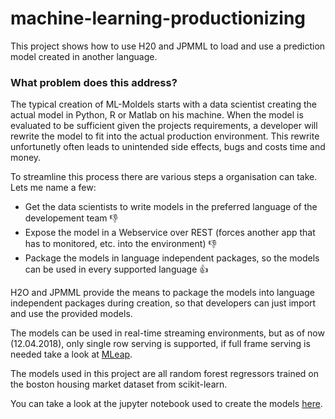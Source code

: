 # machine-learning-productionizing
This project shows how to use H20 and JPMML to load and use a prediction model created in another language.

### What problem does this address?
The typical creation of ML-Moldels starts with a data scientist creating the actual model in Python, R or Matlab on his machine.
When the model is evaluated to be sufficient given the projects requirements, a developer will rewrite the model to fit into
the actual production environment. This rewrite unfortunetly often leads to unintended side effects, bugs and costs time and money.

To streamline this process there are various steps a organisation can take. Lets me name a few:
+ Get the data scientists to write models in the preferred language of the developement team :thumbsdown:
+ Expose the model in a Webservice over REST (forces another app that has to monitored, etc. into the environment) :thumbsdown:
+ Package the models in language independent packages, so the models can be used in every supported language :thumbsup:

H2O and JPMML provide the means to package the models into language independent packages during creation, 
so that developers can just import and use the provided models.

The models can be used in real-time streaming environments, but as of now (12.04.2018), only single row serving is supported, if full frame serving is needed take a look at [MLeap](https://github.com/combust/mleap).

The models used in this project are all random forest regressors trained on the boston housing market dataset from scikit-learn.

You can take a look at the jupyter notebook used to create the models [here](https://github.com/carstendev/machine-learning-packaging).
